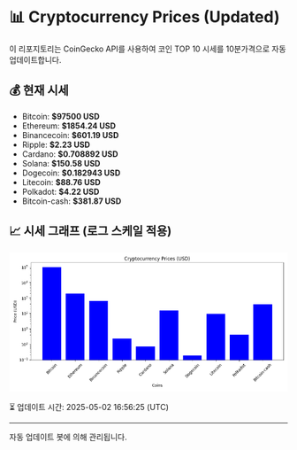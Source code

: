 
# 📊 Cryptocurrency Prices (Updated)

이 리포지토리는 CoinGecko API를 사용하여 코인 TOP 10 시세를 10분가격으로 자동 업데이트합니다.

## 💰 현재 시세
- Bitcoin: **$97500 USD**
- Ethereum: **$1854.24 USD**
- Binancecoin: **$601.19 USD**
- Ripple: **$2.23 USD**
- Cardano: **$0.708892 USD**
- Solana: **$150.58 USD**
- Dogecoin: **$0.182943 USD**
- Litecoin: **$88.76 USD**
- Polkadot: **$4.22 USD**
- Bitcoin-cash: **$381.87 USD**

## 📈 시세 그래프 (로그 스케일 적용)
![Crypto Prices](crypto_prices.png)

⏳ 업데이트 시간: 2025-05-02 16:56:25 (UTC)

---
자동 업데이트 봇에 의해 관리됩니다.

